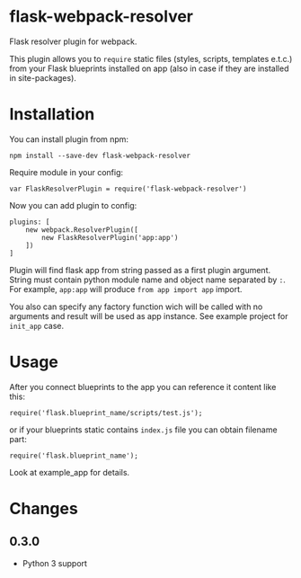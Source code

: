# flask-webpack-resolver

Flask resolver plugin for webpack.

This plugin allows you to `require` static files (styles, scripts, templates e.t.c.) from your Flask blueprints installed on app (also in case if they are installed in site-packages).

# Installation

You can install plugin from npm:

    npm install --save-dev flask-webpack-resolver

Require module in your config:

    var FlaskResolverPlugin = require('flask-webpack-resolver')

Now you can add plugin to config:

    plugins: [
        new webpack.ResolverPlugin([
            new FlaskResolverPlugin('app:app')
        ])
    ]

Plugin will find flask app from string passed as a first plugin argument. String must contain python module name and object name separated by `:`. For example, `app:app` will produce `from app import app` import.

You also can specify any factory function wich will be called with no arguments and result will be used as app instance. See example project for `init_app` case.

# Usage

After you connect blueprints to the app you can reference it content like this:

    require('flask.blueprint_name/scripts/test.js');

or if your blueprints static contains `index.js` file you can obtain filename part:

    require('flask.blueprint_name');

Look at example_app for details.


# Changes

## 0.3.0

- Python 3 support
